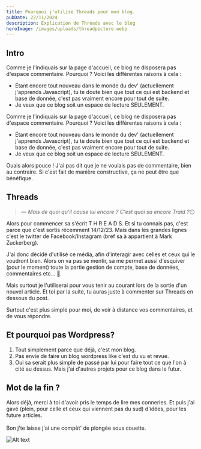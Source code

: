 ```yaml
---
title: Pourquoi j'utilise Threads pour mon blog.
pubDate: 22/11/2024
description: Explication de Threads avec le blog
heroImage: /images/uploads/threadpicture.webp
---
```


## Intro

Comme je l'indiquais sur la page d'accueil, ce blog ne disposera pas d'espace commentaire. Pourquoi ? Voici les différentes raisons à cela :

- Étant encore tout nouveau dans le monde du dev' (actuellement j'apprends Javascript), tu te doute bien que tout ce qui est backend et base de donnée, c'est pas vraiment encore pour tout de suite.
- Je veux que ce blog soit un espace de lecture SEULEMENT.

Comme je l'indiquais sur la page d'accueil, ce blog ne disposera pas d'espace commentaire. Pourquoi ? Voici les différentes raisons à cela :

- Étant encore tout nouveau dans le monde du dev' (actuellement j'apprends Javascript), tu te doute bien que tout ce qui est backend et base de donnée, c'est pas vraiment encore pour tout de suite.
- Je veux que ce blog soit un espace de lecture SEULEMENT.

Ouais alors pouce ! J'ai pas dit que je ne voulais pas de commentaire, bien au contraire. Si c'est fait de manière constructive, ça ne peut être que bénéfique.

## Threads

> — <cite>Mais de quoi qu'il cause lui encore ? C'est quoi sa encore Traid ?</cite>😶

Alors pour commencer sa s'écrit T H R E A D S. Et si tu connais pas, c'est parce que c'est sortis récemment 14/12/23. Mais dans les grandes lignes c'est le twitter de Facebook/Instagram (bref sa à appartient à Mark Zuckerberg).

J'ai donc décidé d'utilisé ce média, afin d'interagir avec celles et ceux qui le voudront bien. Alors on va pas se mentir, sa me permet aussi d'esquiver (pour le moment) toute la partie gestion de compte, base de données, commentaires etc... 🤣.

Mais surtout je l'utiliserai pour vous tenir au courant lors de la sortie d'un nouvel article. Et toi par la suite, tu auras juste à commenter sur Threads en dessous du post.

Surtout c'est plus simple pour moi, de voir à distance vos commentaires, et de vous répondre.

## Et pourquoi pas Wordpress?

1. Tout simplement parce que déjà, c'est mon blog.
2. Pas envie de faire un blog wordpress like c'est du vu et revue.
3. Oui sa serait plus simple de passé par lui pour faire tout ce que l'on à cité au dessus. Mais j'ai d'autres projets pour ce blog dans le futur.

## Mot de la fin ?

Alors déjà, merci à toi d'avoir pris le temps de lire mes conneries. Et puis j'ai gavé (plein, pour celle et ceux qui viennent pas du sud) d'idées, pour les future articles.\
\
Bon j'te laisse j'ai une compèt' de plongée sous couette.

![Alt text](https://i.giphy.com/media/v1.Y2lkPTc5MGI3NjExejhkZ3Q3c3RsMnpieW1nYTltZnNvaGZvY2w4Z3RzMmR0cGhocGNreiZlcD12MV9pbnRlcm5hbF9naWZfYnlfaWQmY3Q9Zw/mkhMTALnrYRLnuoe5P/giphy.gif)
